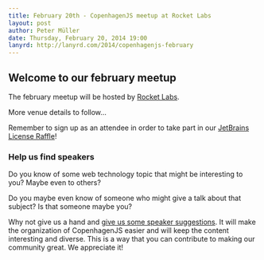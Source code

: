 ```yaml
---
title: February 20th - CopenhagenJS meetup at Rocket Labs
layout: post
author: Peter Müller
date: Thursday, February 20, 2014 19:00
lanyrd: http://lanyrd.com/2014/copenhagenjs-february
---
```


<h2>Welcome to our february meetup</h2>

The february meetup will be hosted by [Rocket Labs](http://rocketlabs.dk/).

More venue details to follow...

Remember to sign up as an attendee in order to take part in our [JetBrains License Raffle](http://lanyrd.com/2014/copenhagenjs-february/scwchf/)!

<h3>Help us find speakers</h3>

Do you know of some web technology topic that might be interesting to you? Maybe even to others?

Do you maybe even know of someone who might give a talk about that subject? Is that someone maybe you?

Why not give us a hand and [give us some speaker suggestions](http://copenhagenjs.dk/upcoming/). It will make the organization of CopenhagenJS easier and will keep the content interesting and diverse. This is a way that you can contribute to making our community great. We appreciate it!

